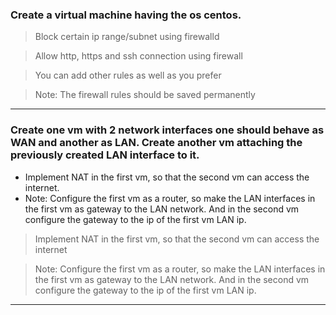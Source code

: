 ### Create a virtual machine having the os centos.


> Block certain ip range/subnet using firewalld

> Allow http, https and ssh connection using firewall

> You can add other rules as well as you prefer

> Note: The firewall rules should be saved permanently

---

### Create one vm with 2 network interfaces one should behave as WAN and another as LAN. Create another vm attaching the previously created LAN interface to it. 
* Implement NAT in the first vm, so that the second vm can access the internet.
* Note: Configure the first vm as a router, so make the LAN interfaces in the first vm as gateway to the LAN network. And in the second vm configure the gateway to the ip of the first vm LAN ip.

> Implement NAT in the first vm, so that the second vm can access the internet

> Note: Configure the first vm as a router, so make the LAN interfaces in the first vm as gateway to the LAN network. And in the second vm configure the gateway to the ip of the first vm LAN ip.

---
